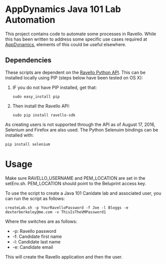 # AppDynamics Java 101 Lab Automation

This project contains code to automate some processes in Ravello. While this has been written to address some specific use cases required at [AppDynamics](http://www.appdynamics.com/), elements of this could be useful elsewhere.

## Dependencies

These scripts are dependent on the [Ravello Python API](https://github.com/ravello/python-sdk). This can be installed locally using PIP (steps below have been tested on OS X):

1. IF you do not have PIP installed, get that:

	`sudo easy_install pip`

2. Then install the Ravello API:

	`sudo pip install ravello-sdk`
	
As creating users is not supported through the API as of August 17, 2016, Selenium and Firefox are also used. The Python Selenuim bindings can be installed with:

`pip install selenium`
	
# Usage

Make sure RAVELLO_USERNAME and PEM_LOCATION are set in the setEnv.sh. PEM_LOCATION should point to the Beluprint access key.

To use the script to create a Java 101 Canidate lab and associated user, you can run the script as follows:

`createLab.sh -p YourRavelloPassword -f Joe -l Bloggs -e dexterberkeley@me.com -v ThisIsTheVMPassword1`

Where the switches are as follows:

* -p: Ravello password
* -f: Candidate first name
* -l: Candidate last name
* -e: Candidate email

This will create the Ravello application and then the user.

